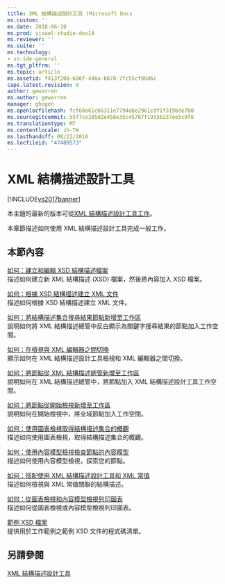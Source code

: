 ```yaml
---
title: XML 結構描述設計工具 |Microsoft Docs
ms.custom: ''
ms.date: 2018-06-30
ms.prod: visual-studio-dev14
ms.reviewer: ''
ms.suite: ''
ms.technology:
- vs-ide-general
ms.tgt_pltfrm: ''
ms.topic: article
ms.assetid: f413f208-696f-446a-bb78-7fc55cf96d6c
caps.latest.revision: 9
author: gewarren
ms.author: gewarren
manager: ghogen
ms.openlocfilehash: fcf60a61cb6311e7794abe2961cdf1f319bde7b0
ms.sourcegitcommit: 55f7ce2d5d2e458e35c45787f1935b237ee5c9f8
ms.translationtype: MT
ms.contentlocale: zh-TW
ms.lasthandoff: 08/22/2018
ms.locfileid: "47489573"
---
```

# <a name="xml-schema-designer-tasks"></a>XML 結構描述設計工具
[!INCLUDE[vs2017banner](../includes/vs2017banner.md)]

本主題的最新的版本可從[XML 結構描述設計工具工作](https://docs.microsoft.com/visualstudio/xml-tools/xml-schema-designer-tasks)。  
  
  
本章節描述如何使用 XML 結構描述設計工具完成一般工作。  
  
## <a name="in-this-section"></a>本節內容  
 [如何：建立和編輯 XSD 結構描述檔案](../xml-tools/how-to-create-and-edit-an-xsd-schema-file.md)  
 描述如何建立新 XML 結構描述 (XSD) 檔案，然後將內容加入 XSD 檔案。  
  
 [如何：根據 XSD 結構描述建立 XML 文件](../xml-tools/how-to-create-an-xml-document-based-on-an-xsd-schema.md)  
 描述如何根據 XSD 結構描述建立 XML 文件。  
  
 [如何：將結構描述集合搜尋結果節點新增至工作區](../xml-tools/how-to-add-schema-set-search-result-nodes-to-the-workspace.md)  
 說明如何將 XML 結構描述總管中反白顯示為關鍵字搜尋結果的節點加入工作空間。  
  
 [如何：在檢視與 XML 編輯器之間切換](../xml-tools/how-to-switch-between-views-and-the-xml-editor.md)  
 顯示如何在 XML 結構描述設計工具檢視和 XML 編輯器之間切換。  
  
 [如何：將節點從 XML 結構描述總管新增至工作區](../xml-tools/how-to-add-nodes-to-the-workspace-from-the-xml-schema-explorer.md)  
 說明如何在 XML 結構描述總管中，將節點加入 XML 結構描述設計工具工作空間。  
  
 [如何：將節點從開始檢視新增至工作區](../xml-tools/how-to-add-nodes-to-the-workspace-from-the-start-view.md)  
 說明如何在開始檢視中，將全域節點加入工作空間。  
  
 [如何：使用圖表檢視取得結構描述集合的概觀](../xml-tools/how-to-get-an-overview-of-a-schema-set-using-the-graph-view.md)  
 描述如何使用圖表檢視，取得結構描述集合的概觀。  
  
 [如何：使用內容模型檢視檢查節點的內容模型](../xml-tools/how-to-examine-the-content-model-of-nodes-using-the-content-model-view.md)  
 描述如何使用內容模型檢視，探索您的節點。  
  
 [如何：搭配使用 XML 結構描述設計工具和 XML 常值](../xml-tools/how-to-use-the-xml-schema-designer-with-xml-literals.md)  
 描述如何檢視與 XML 常值關聯的結構描述。  
  
 [如何：從圖表檢視和內容模型檢視列印圖表](../xml-tools/how-to-print-diagrams-from-the-graph-view-and-the-content-model-view.md)  
 描述如何從圖表檢視或內容模型檢視列印圖表。  
  
 [範例 XSD 檔案](../xml-tools/sample-xsd-files.md)  
 提供用於工作範例之範例 XSD 文件的程式碼清單。  
  
## <a name="see-also"></a>另請參閱  
 [XML 結構描述設計工具](../xml-tools/xml-schema-designer.md)



